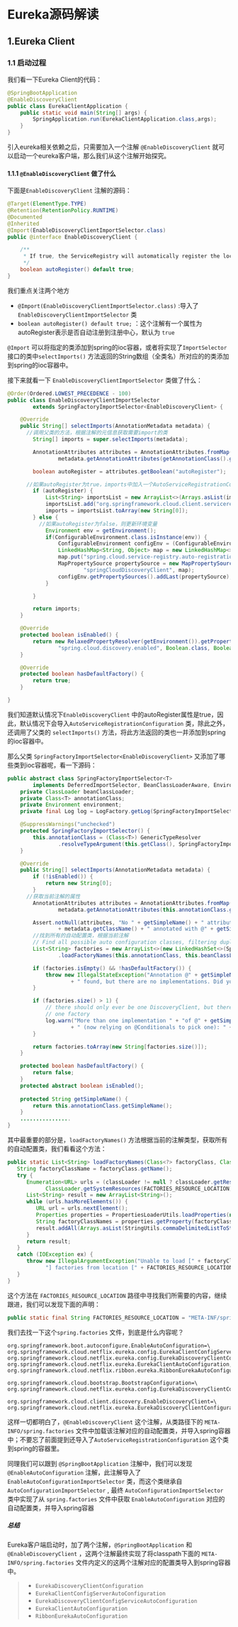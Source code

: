 # Eureka源码解读

## 1.Eureka Client

### 1.1 启动过程

我们看一下Eureka Client的代码：

```java 
@SpringBootApplication
@EnableDiscoveryClient
public class EurekaClientApplication {
    public static void main(String[] args) {
        SpringApplication.run(EurekaClientApplication.class,args);
    }
}
```

引入eureka相关依赖之后，只需要加入一个注解 `@EnableDiscoveryClient` 就可以启动一个eureka客户端，那么我们从这个注解开始探究。

#### 1.1.1 `@EnableDiscoveryClient` 做了什么

下面是`EnableDiscoveryClient` 注解的源码：

```java
@Target(ElementType.TYPE)
@Retention(RetentionPolicy.RUNTIME)
@Documented
@Inherited
@Import(EnableDiscoveryClientImportSelector.class)
public @interface EnableDiscoveryClient {

	/**
	 * If true, the ServiceRegistry will automatically register the local server.
	 */
	boolean autoRegister() default true;
}
```

我们重点关注两个地方

- `@Import(EnableDiscoveryClientImportSelector.class)` :导入了`EnableDiscoveryClientImportSelector` 类
- `boolean autoRegister() default true;` ：这个注解有一个属性为 autoRegister表示是否自动注册到注册中心，默认为 `true`

`@Import` 可以将指定的类添加到spring的ioc容器，或者将实现了`ImportSelector` 接口的类中`selectImports()` 方法返回的String数组（全类名）所对应的的类添加到spring的ioc容器中。

接下来就看一下 `EnableDiscoveryClientImportSelector` 类做了什么：

```java
@Order(Ordered.LOWEST_PRECEDENCE - 100)
public class EnableDiscoveryClientImportSelector
		extends SpringFactoryImportSelector<EnableDiscoveryClient> {

	@Override
	public String[] selectImports(AnnotationMetadata metadata) {
      //调用父类的方法，根据注解的元信息获取需要import的类
		String[] imports = super.selectImports(metadata);

		AnnotationAttributes attributes = AnnotationAttributes.fromMap(
				metadata.getAnnotationAttributes(getAnnotationClass().getName(), true));

		boolean autoRegister = attributes.getBoolean("autoRegister");

      //如果autoRegister为true，imports中加入一个AutoServiceRegistrationConfiguration配置类
		if (autoRegister) {
			List<String> importsList = new ArrayList<>(Arrays.asList(imports));
			importsList.add("org.springframework.cloud.client.serviceregistry.AutoServiceRegistrationConfiguration");
			imports = importsList.toArray(new String[0]);
		} else {
          //如果autoRegister为false，则更新环境变量
			Environment env = getEnvironment();
			if(ConfigurableEnvironment.class.isInstance(env)) {
				ConfigurableEnvironment configEnv = (ConfigurableEnvironment)env;
				LinkedHashMap<String, Object> map = new LinkedHashMap<>();
				map.put("spring.cloud.service-registry.auto-registration.enabled", false);
				MapPropertySource propertySource = new MapPropertySource(
						"springCloudDiscoveryClient", map);
				configEnv.getPropertySources().addLast(propertySource);
			}

		}

		return imports;
	}

	@Override
	protected boolean isEnabled() {
		return new RelaxedPropertyResolver(getEnvironment()).getProperty(
				"spring.cloud.discovery.enabled", Boolean.class, Boolean.TRUE);
	}

	@Override
	protected boolean hasDefaultFactory() {
		return true;
	}

}
```

我们知道默认情况下`EnableDiscoveryClient` 中的autoRegister属性是true，因此，默认情况下会导入`AutoServiceRegistrationConfiguration` 类，除此之外，还调用了父类的 `selectImports()` 方法，将此方法返回的类也一并添加到spring的ioc容器中。

那么父类 `SpringFactoryImportSelector<EnableDiscoveryClient>` 又添加了哪些类到ioc容器呢，看一下源码：

```java
public abstract class SpringFactoryImportSelector<T>
		implements DeferredImportSelector, BeanClassLoaderAware, EnvironmentAware {
	private ClassLoader beanClassLoader;
	private Class<T> annotationClass;
	private Environment environment;
	private final Log log = LogFactory.getLog(SpringFactoryImportSelector.class);

	@SuppressWarnings("unchecked")
	protected SpringFactoryImportSelector() {
		this.annotationClass = (Class<T>) GenericTypeResolver
				.resolveTypeArgument(this.getClass(), SpringFactoryImportSelector.class);
	}

	@Override
	public String[] selectImports(AnnotationMetadata metadata) {
		if (!isEnabled()) {
			return new String[0];
		}
      //获取当前注解的属性
		AnnotationAttributes attributes = AnnotationAttributes.fromMap(
				metadata.getAnnotationAttributes(this.annotationClass.getName(), true));

		Assert.notNull(attributes, "No " + getSimpleName() + " attributes found. Is "
				+ metadata.getClassName() + " annotated with @" + getSimpleName() + "?");
		//找到所有的自动配置类，根据当前注解
		// Find all possible auto configuration classes, filtering duplicates
		List<String> factories = new ArrayList<>(new LinkedHashSet<>(SpringFactoriesLoader
				.loadFactoryNames(this.annotationClass, this.beanClassLoader)));

		if (factories.isEmpty() && !hasDefaultFactory()) {
			throw new IllegalStateException("Annotation @" + getSimpleName()
					+ " found, but there are no implementations. Did you forget to include a starter?");
		}

		if (factories.size() > 1) {
			// there should only ever be one DiscoveryClient, but there might be more than
			// one factory
			log.warn("More than one implementation " + "of @" + getSimpleName()
					+ " (now relying on @Conditionals to pick one): " + factories);
		}

		return factories.toArray(new String[factories.size()]);
	}

	protected boolean hasDefaultFactory() {
		return false;
	}
	protected abstract boolean isEnabled();
  
	protected String getSimpleName() {
		return this.annotationClass.getSimpleName();
	}
	................
}
```

其中最重要的部分是，`loadFactoryNames()` 方法根据当前的注解类型，获取所有的自动配置类，我们看看这个方法：

```java
public static List<String> loadFactoryNames(Class<?> factoryClass, ClassLoader classLoader) {
   String factoryClassName = factoryClass.getName();
   try {
      Enumeration<URL> urls = (classLoader != null ? classLoader.getResources(FACTORIES_RESOURCE_LOCATION) :
            ClassLoader.getSystemResources(FACTORIES_RESOURCE_LOCATION));
      List<String> result = new ArrayList<String>();
      while (urls.hasMoreElements()) {
         URL url = urls.nextElement();
         Properties properties = PropertiesLoaderUtils.loadProperties(new UrlResource(url));
         String factoryClassNames = properties.getProperty(factoryClassName);
         result.addAll(Arrays.asList(StringUtils.commaDelimitedListToStringArray(factoryClassNames)));
      }
      return result;
   }
   catch (IOException ex) {
      throw new IllegalArgumentException("Unable to load [" + factoryClass.getName() +
            "] factories from location [" + FACTORIES_RESOURCE_LOCATION + "]", ex);
   }
}
```

这个方法在 `FACTORIES_RESOURCE_LOCATION` 路径中寻找我们所需要的内容，继续跟进，我们可以发现下面的声明：

```java
public static final String FACTORIES_RESOURCE_LOCATION = "META-INF/spring.factories";
```

我们去找一下这个`spring.factories` 文件，到底是什么内容呢？

```properties
org.springframework.boot.autoconfigure.EnableAutoConfiguration=\
org.springframework.cloud.netflix.eureka.config.EurekaClientConfigServerAutoConfiguration,\
org.springframework.cloud.netflix.eureka.config.EurekaDiscoveryClientConfigServiceAutoConfiguration,\
org.springframework.cloud.netflix.eureka.EurekaClientAutoConfiguration,\
org.springframework.cloud.netflix.ribbon.eureka.RibbonEurekaAutoConfiguration

org.springframework.cloud.bootstrap.BootstrapConfiguration=\
org.springframework.cloud.netflix.eureka.config.EurekaDiscoveryClientConfigServiceBootstrapConfiguration

org.springframework.cloud.client.discovery.EnableDiscoveryClient=\
org.springframework.cloud.netflix.eureka.EurekaDiscoveryClientConfiguration
```

这样一切都明白了，`@EnableDiscoveryClient` 这个注解，从类路径下的 `META-INFO/spring.factories` 文件中加载该注解对应的自动配置类，并导入spring容器中；不要忘了前面提到还导入了`AutoServiceRegistrationConfiguration` 这个类到spring的容器里。

同理我们可以跟到 `@SpringBootApplication` 注解中，我们可以发现 `@EnableAutoConfiguration` 注解，此注解导入了 `EnableAutoConfigurationImportSelector` 类，而这个类继承自 `AutoConfigurationImportSelector` , 最终 `AutoConfigurationImportSelector` 类中实现了从 `spring.factories` 文件中获取 `EnableAutoConfiguration` 对应的自动配置类，并导入spring容器

##### 总结

Eureka客户端启动时，加了两个注解，`@SpringBootApplication` 和`@EnableDiscoveryClient` ，这两个注解最终实现了将classpath下面的 `META-INFO/spring.factories` 文件内定义的这两个注解对应的配置类导入到spring容器中。

> - `EurekaDiscoveryClientConfiguration`
> - `EurekaClientConfigServerAutoConfiguration`
> - `EurekaDiscoveryClientConfigServiceAutoConfiguration`
> - `EurekaClientAutoConfiguration`
> - `RibbonEurekaAutoConfiguration`



  